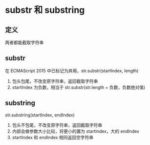 # substr 和 substring

## 定义

两者都能截取字符串

## substr

在 ECMAScript 2015 中已标记为弃用，str.substr(startIndex, length)

1. 包头包尾，不改变原字符串，返回截取字符串
2. startIndex 为负数，相当于 str.substr(str.length + 负数，负数绝对值)

## substring

str.substring(startIndex, endIndex)

1. 包头不包尾，不改变原字符串，返回截取字符串
2. 内部会做参数大小比较，将更小的置为 startIndex，大的 endIndex
3. startIndex 和 endIndex 相同返回空字符串
